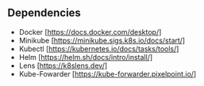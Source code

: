 ## Dependencies

- Docker [https://docs.docker.com/desktop/]
- Minikube [https://minikube.sigs.k8s.io/docs/start/]
- Kubectl [https://kubernetes.io/docs/tasks/tools/]
- Helm [https://helm.sh/docs/intro/install/]
- Lens [https://k8slens.dev/]
- Kube-Fowarder [https://kube-forwarder.pixelpoint.io/]